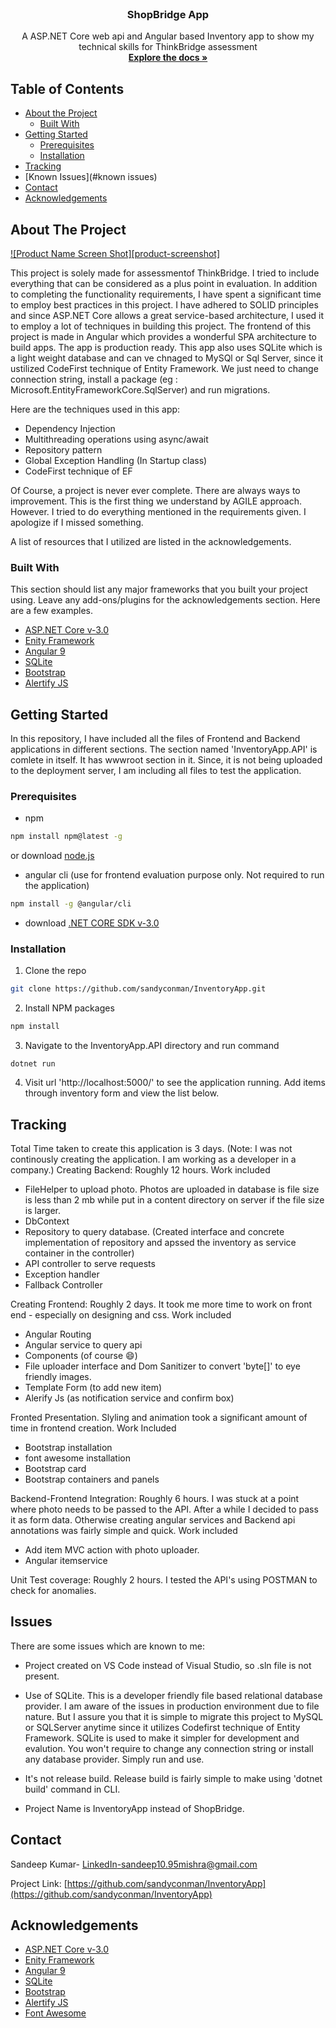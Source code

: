 


<!-- PROJECT Name -->
<br />
<p align="center">
   <h3 align="center">ShopBridge App</h3>

  <p align="center">
    A ASP.NET Core web api and Angular based Inventory app to show my technical skills for ThinkBridge assessment
    <br />
    <a href="https://github.com/sandyconman/InventoryApp"><strong>Explore the docs »</strong></a>
    <br />
  </p>
</p>



<!-- TABLE OF CONTENTS -->
## Table of Contents

* [About the Project](#about-the-project)
  * [Built With](#built-with)
* [Getting Started](#getting-started)
  * [Prerequisites](#prerequisites)
  * [Installation](#installation)
* [Tracking](#tracking)
* [Known Issues](#known issues)
* [Contact](#contact)
* [Acknowledgements](#acknowledgements)



<!-- ABOUT THE PROJECT -->
## About The Project

[![Product Name Screen Shot][product-screenshot]](https://example.com)

This project is solely made for assessmentof ThinkBridge. I tried to include everything that can be considered as a plus point in evaluation. In addition to completing the functionality requirements, I have spent a significant time to employ best practices in this project. I have adhered to SOLID principles and since ASP.NET Core allows a great service-based architecture, I used it to employ a lot of techniques in building this project. The frontend of this project is made in Angular which provides a wonderful SPA architecture to build apps. The app is production ready.
This app also uses SQLite which is a light weight database and can ve chnaged to MySQl or Sql Server, since it ustilized CodeFirst technique of Entity Framework. We just need to change connection string, install a package (eg : Microsoft.EntityFrameworkCore.SqlServer) and run migrations.

Here are the techniques used in this app:
* Dependency Injection
* Multithreading operations using async/await
* Repository pattern
* Global Exception Handling (In Startup class)
* CodeFirst technique of EF

Of Course, a project is never ever complete. There are always ways to improvement. This is the first thing we understand by AGILE approach. However. I tried to do everything mentioned in the requirements given. I apologize if I missed something.

A list of resources that I utilized are listed in the acknowledgements.

### Built With
This section should list any major frameworks that you built your project using. Leave any add-ons/plugins for the acknowledgements section. Here are a few examples.
* [ASP.NET Core v-3.0](https://docs.microsoft.com/en-us/aspnet/core/?view=aspnetcore-3.1)
* [Enity Framework](https://docs.microsoft.com/en-us/ef/)
* [Angular 9](https://angular.io)
* [SQLite](https://www.sqlite.org/index.html)
* [Bootstrap](https://getbootstrap.com)
* [Alertify JS](https://alertifyjs.com/)

<!-- GETTING STARTED -->
## Getting Started

In this repository, I have included all the files of Frontend and Backend applications in different sections. The section named 'InventoryApp.API' is comlete in itself. It has wwwroot section in it. Since, it is not being uploaded to the deployment server, I am including all files to test the application.

### Prerequisites

* npm
```sh
npm install npm@latest -g
```
or download [node.js](https://nodejs.org/en/)

* angular cli (use for frontend evaluation purpose only. Not required to run the application)
```sh
npm install -g @angular/cli
```
* download [.NET CORE SDK v-3.0](https://dotnet.microsoft.com/download/dotnet-core/3.1)


### Installation

1. Clone the repo
```sh
git clone https://github.com/sandyconman/InventoryApp.git
```
2. Install NPM packages
```sh
npm install
```
3. Navigate to the InventoryApp.API directory and run command
```JS
dotnet run
```
4. Visit url 'http://localhost:5000/' to see the application running. Add items through inventory form and view the list below.


<!-- tracking -->
## Tracking
Total Time taken to create this application is 3 days. (Note: I was not continously creating the application. I am working as a developer in a company.)
Creating Backend: Roughly 12 hours. Work included
* FileHelper to upload photo. Photos are uploaded in database is file size is less than 2 mb while put in a content directory on server if the file size is larger. 
* DbContext
* Repository to query database. (Created interface and concrete implementation of repository and apssed the inventory as service container in the controller)
* API controller to serve requests
* Exception handler
* Fallback Controller

Creating Frontend: Roughly 2 days. It took me more time to work on front end - especially on designing and css. Work included
* Angular Routing
* Angular service to query api
* Components (of course :smile:)
* File uploader interface and Dom Sanitizer to convert 'byte[]' to eye friendly images.
* Template Form (to add new item)
* Alerify Js (as notification service and confirm box)

Fronted Presentation. Slyling and animation took a significant amount of time in frontend creation. Work Included
* Bootstrap installation
* font awesome installation
* Bootstrap card
* Bootstrap containers and panels

Backend-Frontend Integration: Roughly 6 hours. I was stuck at a point where photo needs to be passed to the API. After a while I decided to pass it as form data. Otherwise creating angular services and Backend api annotations was fairly simple and quick. Work included
* Add item MVC action with photo uploader.
* Angular itemservice

Unit Test coverage: Roughly 2 hours. I tested the API's using POSTMAN to check for anomalies.


<!-- KNOWN ISSUES -->
## Issues

There are some issues which are known to me:

* Project created on VS Code instead of Visual Studio, so .sln file is not present. 

* Use of SQLite. This is a developer friendly file based relational database provider. I am aware of the issues in production environment due to file nature. But I assure you that it is simple to migrate this project to MySQL or SQLServer anytime since it utilizes Codefirst technique of Entity Framework. SQLite is used to make it simpler for development and evalution. You won't require to change any connection string or install any database provider. Simply run and use.

* It's not release build. Release build is fairly simple to make using 'dotnet build' command in CLI.

* Project Name is InventoryApp instead of ShopBridge.


<!-- CONTACT -->
## Contact

Sandeep Kumar- [LinkedIn](https://www.linkedin.com/in/sandeep-kumar-mishra-100295/)-sandeep10.95mishra@gmail.com

Project Link: [https://github.com/sandyconman/InventoryApp](https://github.com/sandyconman/InventoryApp)



<!-- ACKNOWLEDGEMENTS -->
## Acknowledgements
* [ASP.NET Core v-3.0](https://docs.microsoft.com/en-us/aspnet/core/?view=aspnetcore-3.1)
* [Enity Framework](https://docs.microsoft.com/en-us/ef/)
* [Angular 9](https://angular.io)
* [SQLite](https://www.sqlite.org/index.html)
* [Bootstrap](https://getbootstrap.com)
* [Alertify JS](https://alertifyjs.com/)
* [Font Awesome](https://fontawesome.com)

